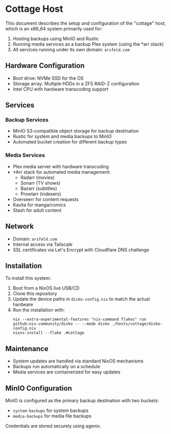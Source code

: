 # Cottage Host

This document describes the setup and configuration of the "cottage" host, which is an x86_64 system primarily used for:

1. Hosting backups using MinIO and Rustic
2. Running media services as a backup Plex system (using the *arr stack)
3. All services running under its own domain: `arsfeld.com`

## Hardware Configuration

- Boot drive: NVMe SSD for the OS
- Storage array: Multiple HDDs in a ZFS RAID-Z configuration
- Intel CPU with hardware transcoding support

## Services

### Backup Services
- MinIO S3-compatible object storage for backup destination
- Rustic for system and media backups to MinIO
- Automated bucket creation for different backup types

### Media Services
- Plex media server with hardware transcoding
- *Arr stack for automated media management:
  - Radarr (movies)
  - Sonarr (TV shows)
  - Bazarr (subtitles)
  - Prowlarr (indexers)
- Overseerr for content requests
- Kavita for manga/comics
- Stash for adult content

## Network

- Domain: `arsfeld.com`
- Internal access via Tailscale
- SSL certificates via Let's Encrypt with Cloudflare DNS challenge

## Installation

To install this system:

1. Boot from a NixOS live USB/CD
2. Clone this repository
3. Update the device paths in `disko-config.nix` to match the actual hardware
4. Run the installation with:
   ```
   nix --extra-experimental-features "nix-command flakes" run github:nix-community/disko -- --mode disko ./hosts/cottage/disko-config.nix
   nixos-install --flake .#cottage
   ```

## Maintenance

- System updates are handled via standard NixOS mechanisms
- Backups run automatically on a schedule
- Media services are containerized for easy updates

## MinIO Configuration

MinIO is configured as the primary backup destination with two buckets:
- `system-backups` for system backups
- `media-backups` for media file backups

Credentials are stored securely using agenix.